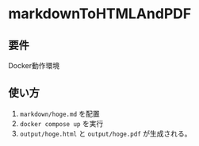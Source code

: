 # markdownToHTMLAndPDF
## 要件
Docker動作環境

## 使い方
1. `markdown/hoge.md` を配置
2. `docker compose up` を実行
3. `output/hoge.html` と `output/hoge.pdf` が生成される。
